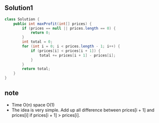 ## Solution1

``` java 
class Solution {
    public int maxProfit(int[] prices) {
        if (prices == null || prices.length == 0) {
            return 0;
        }
        int total = 0;
        for (int i = 0; i < prices.length - 1; i++) {
            if (prices[i] < prices[i + 1]) {
                total += prices[i + 1] - prices[i];
            }
        }
        return total;
    }   
}
```

## note
* Time O(n) space O(1)
* The idea is very simple. Add up all difference between prices[i + 1] and prices[i] if prices[i + 1] > prices[i].
